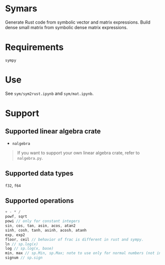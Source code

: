 # Symars
Generate Rust code from symbolic vector and matrix expressions.
Build dense small matrix from symbolic dense matrix expressions.

# Requirements
```
sympy
```

# Use
See `sym/sym2rust.ipynb` and `sym/mat.ipynb`.

# Support

## Supported linear algebra crate 
- `nalgebra`
> If you want to support your own linear algebra crate, refer to `nalgebra.py`.

## Supported data types
`f32`, `f64`

## Supported operations
```rust
+ - * /
powf, sqrt
powi // only for constant integers
sin, cos, tan, asin, acos, atan2
sinh, cosh, tanh, asinh, acosh, atanh
exp, exp2
floor, ceil // behavior of frac is different in rust and sympy.
ln // sp.log(x)
log // sp.log(x, base)
min, max // sp.Min, sp.Max; note to use only for normal numbers (not inf, nan)
signum // sp.sign

```